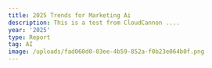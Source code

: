 ```yaml
---
title: 2025 Trends for Marketing Ai
description: This is a test from CloudCannon ....
year: '2025'
type: Report
tag: AI
image: /uploads/fad060d0-03ee-4b59-852a-f0b23e064b0f.png
---
```

